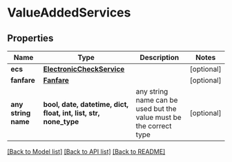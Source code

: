 # ValueAddedServices


## Properties
Name | Type | Description | Notes
------------ | ------------- | ------------- | -------------
**ecs** | [**ElectronicCheckService**](ElectronicCheckService.md) |  | [optional] 
**fanfare** | [**Fanfare**](Fanfare.md) |  | [optional] 
**any string name** | **bool, date, datetime, dict, float, int, list, str, none_type** | any string name can be used but the value must be the correct type | [optional]

[[Back to Model list]](../README.md#documentation-for-models) [[Back to API list]](../README.md#documentation-for-api-endpoints) [[Back to README]](../README.md)


